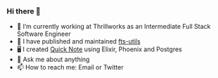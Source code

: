 ### Hi there 👋

- 🔭 I’m currently working at Thrillworks as an Intermediate Full Stack Software Engineer
- 🌱 I have published and maintained [fts-utils](https://www.npmjs.com/package/fts-utils)
- 🖥 I created [Quick Note](https://quick-note.gigalixirapp.com/) using Elixir, Phoenix and Postgres
- 💬 Ask me about anything
- 📫 How to reach me: Email or Twitter
